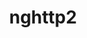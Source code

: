 ---
title: "nghttp2"
layout: cache
categories: [package, develop-2023-09-24]
meta: {"versions": ["1.52.0"], "compilers": ["apple-clang@=14.0.0", "cce@=15.0.1", "gcc@=10.3.0", "gcc@=11.1.0", "gcc@=11.3.0", "gcc@=12.1.0", "gcc@=7.3.1", "gcc@=7.5.0", "oneapi@=2023.2.0"], "oss": ["amzn2", "rhel8", "sle_hpc15", "ubuntu18.04", "ubuntu20.04", "ubuntu22.04", "ventura"], "platforms": ["darwin", "linux"], "targets": ["aarch64", "neoverse_n1", "ppc64le", "x86_64", "x86_64_v3", "x86_64_v4", "zen4"], "stacks": ["aws-isc", "aws-isc-aarch64", "build_systems", "data-vis-sdk", "e4s", "e4s-cray-rhel", "e4s-cray-sles", "e4s-oneapi", "e4s-power", "gpu-tests", "ml-darwin-aarch64-mps", "ml-linux-x86_64-cpu", "ml-linux-x86_64-cuda", "ml-linux-x86_64-rocm", "radiuss", "radiuss-aws", "radiuss-aws-aarch64", "root", "tutorial"], "num_specs": 12, "num_specs_by_stack": {"root": 12, "ml-darwin-aarch64-mps": 1, "radiuss-aws-aarch64": 2, "aws-isc-aarch64": 2, "aws-isc": 1, "radiuss-aws": 1, "e4s-cray-rhel": 1, "build_systems": 1, "radiuss": 1, "e4s-cray-sles": 1, "e4s-power": 1, "data-vis-sdk": 1, "gpu-tests": 1, "e4s": 1, "e4s-oneapi": 1, "tutorial": 2, "ml-linux-x86_64-rocm": 1, "ml-linux-x86_64-cpu": 1, "ml-linux-x86_64-cuda": 1}}
spec_details: [{"hash": "pfjxnovkpigtqmphstmfcqb3px5zayd7", "compiler": "apple-clang@=14.0.0", "versions": ["1.52.0"], "os": "ventura", "platform": "darwin", "target": "aarch64", "variants": ["build_system=autotools"], "stacks": ["root", "ml-darwin-aarch64-mps"], "size": "-", "tarball": "https://binaries.spack.io/releases/develop-2023-09-24/build_cache/darwin-ventura-aarch64/apple-clang-14.0.0/nghttp2-1.52.0/darwin-ventura-aarch64-apple-clang-14.0.0-nghttp2-1.52.0-pfjxnovkpigtqmphstmfcqb3px5zayd7.spack"}, {"hash": "rbjess3cc3akcdldbafpr2kc5egvijzj", "compiler": "gcc@=7.3.1", "versions": ["1.52.0"], "os": "amzn2", "platform": "linux", "target": "aarch64", "variants": ["build_system=autotools"], "stacks": ["radiuss-aws-aarch64", "root", "aws-isc-aarch64"], "size": "-", "tarball": "https://binaries.spack.io/releases/develop-2023-09-24/build_cache/linux-amzn2-aarch64/gcc-7.3.1/nghttp2-1.52.0/linux-amzn2-aarch64-gcc-7.3.1-nghttp2-1.52.0-rbjess3cc3akcdldbafpr2kc5egvijzj.spack"}, {"hash": "bjeqm5j2tznlorcksh3qrqzilzuzzlio", "compiler": "gcc@=7.3.1", "versions": ["1.52.0"], "os": "amzn2", "platform": "linux", "target": "neoverse_n1", "variants": ["build_system=autotools"], "stacks": ["radiuss-aws-aarch64", "root", "aws-isc-aarch64"], "size": "-", "tarball": "https://binaries.spack.io/releases/develop-2023-09-24/build_cache/linux-amzn2-neoverse_n1/gcc-7.3.1/nghttp2-1.52.0/linux-amzn2-neoverse_n1-gcc-7.3.1-nghttp2-1.52.0-bjeqm5j2tznlorcksh3qrqzilzuzzlio.spack"}, {"hash": "bpbsa4y3rsfbns3b2bftu4xmn5xpvm4q", "compiler": "gcc@=7.3.1", "versions": ["1.52.0"], "os": "amzn2", "platform": "linux", "target": "x86_64_v3", "variants": ["build_system=autotools"], "stacks": ["aws-isc", "root", "radiuss-aws"], "size": "-", "tarball": "https://binaries.spack.io/releases/develop-2023-09-24/build_cache/linux-amzn2-x86_64_v3/gcc-7.3.1/nghttp2-1.52.0/linux-amzn2-x86_64_v3-gcc-7.3.1-nghttp2-1.52.0-bpbsa4y3rsfbns3b2bftu4xmn5xpvm4q.spack"}, {"hash": "55pmdwm7qcqtc2zzz7ywh5gvdtrnkrfe", "compiler": "cce@=15.0.1", "versions": ["1.52.0"], "os": "rhel8", "platform": "linux", "target": "zen4", "variants": ["build_system=autotools"], "stacks": ["e4s-cray-rhel", "root"], "size": "-", "tarball": "https://binaries.spack.io/releases/develop-2023-09-24/build_cache/linux-rhel8-zen4/cce-15.0.1/nghttp2-1.52.0/linux-rhel8-zen4-cce-15.0.1-nghttp2-1.52.0-55pmdwm7qcqtc2zzz7ywh5gvdtrnkrfe.spack"}, {"hash": "npgyo2d2tcla57hvleh37lermts4ox3j", "compiler": "gcc@=7.5.0", "versions": ["1.52.0"], "os": "ubuntu18.04", "platform": "linux", "target": "x86_64_v3", "variants": ["build_system=autotools"], "stacks": ["build_systems", "radiuss", "root"], "size": "-", "tarball": "https://binaries.spack.io/releases/develop-2023-09-24/build_cache/linux-ubuntu18.04-x86_64_v3/gcc-7.5.0/nghttp2-1.52.0/linux-ubuntu18.04-x86_64_v3-gcc-7.5.0-nghttp2-1.52.0-npgyo2d2tcla57hvleh37lermts4ox3j.spack"}, {"hash": "lhqatcb4ve7la654hpu3mh5cjg5akepe", "compiler": "gcc@=10.3.0", "versions": ["1.52.0"], "os": "sle_hpc15", "platform": "linux", "target": "x86_64_v4", "variants": ["build_system=autotools"], "stacks": ["e4s-cray-sles", "root"], "size": "-", "tarball": "https://binaries.spack.io/releases/develop-2023-09-24/build_cache/linux-sle_hpc15-x86_64_v4/gcc-10.3.0/nghttp2-1.52.0/linux-sle_hpc15-x86_64_v4-gcc-10.3.0-nghttp2-1.52.0-lhqatcb4ve7la654hpu3mh5cjg5akepe.spack"}, {"hash": "7hlsaytqudjkckykchan2i4ig2g45n3o", "compiler": "gcc@=11.1.0", "versions": ["1.52.0"], "os": "ubuntu20.04", "platform": "linux", "target": "ppc64le", "variants": ["build_system=autotools"], "stacks": ["e4s-power", "root"], "size": "-", "tarball": "https://binaries.spack.io/releases/develop-2023-09-24/build_cache/linux-ubuntu20.04-ppc64le/gcc-11.1.0/nghttp2-1.52.0/linux-ubuntu20.04-ppc64le-gcc-11.1.0-nghttp2-1.52.0-7hlsaytqudjkckykchan2i4ig2g45n3o.spack"}, {"hash": "6pzuolgynezhefl4yyb5wt4cjcgreikm", "compiler": "gcc@=11.1.0", "versions": ["1.52.0"], "os": "ubuntu20.04", "platform": "linux", "target": "x86_64_v3", "variants": ["build_system=autotools"], "stacks": ["data-vis-sdk", "gpu-tests", "root", "e4s"], "size": "-", "tarball": "https://binaries.spack.io/releases/develop-2023-09-24/build_cache/linux-ubuntu20.04-x86_64_v3/gcc-11.1.0/nghttp2-1.52.0/linux-ubuntu20.04-x86_64_v3-gcc-11.1.0-nghttp2-1.52.0-6pzuolgynezhefl4yyb5wt4cjcgreikm.spack"}, {"hash": "2xu7j6tpi3dn5gimlyjn6nnk3kyoxexe", "compiler": "oneapi@=2023.2.0", "versions": ["1.52.0"], "os": "ubuntu20.04", "platform": "linux", "target": "x86_64", "variants": ["build_system=autotools"], "stacks": ["e4s-oneapi", "root"], "size": "-", "tarball": "https://binaries.spack.io/releases/develop-2023-09-24/build_cache/linux-ubuntu20.04-x86_64/oneapi-2023.2.0/nghttp2-1.52.0/linux-ubuntu20.04-x86_64-oneapi-2023.2.0-nghttp2-1.52.0-2xu7j6tpi3dn5gimlyjn6nnk3kyoxexe.spack"}, {"hash": "fy7twpaw7lwi2k6j44wqjsi4nixrqudy", "compiler": "gcc@=11.3.0", "versions": ["1.52.0"], "os": "ubuntu22.04", "platform": "linux", "target": "x86_64_v3", "variants": ["build_system=autotools"], "stacks": ["tutorial", "ml-linux-x86_64-rocm", "ml-linux-x86_64-cpu", "root", "ml-linux-x86_64-cuda"], "size": "-", "tarball": "https://binaries.spack.io/releases/develop-2023-09-24/build_cache/linux-ubuntu22.04-x86_64_v3/gcc-11.3.0/nghttp2-1.52.0/linux-ubuntu22.04-x86_64_v3-gcc-11.3.0-nghttp2-1.52.0-fy7twpaw7lwi2k6j44wqjsi4nixrqudy.spack"}, {"hash": "qhui5qg6enzfbp5q2uq76bkjsotbaemt", "compiler": "gcc@=12.1.0", "versions": ["1.52.0"], "os": "ubuntu22.04", "platform": "linux", "target": "x86_64_v3", "variants": ["build_system=autotools"], "stacks": ["tutorial", "root"], "size": "-", "tarball": "https://binaries.spack.io/releases/develop-2023-09-24/build_cache/linux-ubuntu22.04-x86_64_v3/gcc-12.1.0/nghttp2-1.52.0/linux-ubuntu22.04-x86_64_v3-gcc-12.1.0-nghttp2-1.52.0-qhui5qg6enzfbp5q2uq76bkjsotbaemt.spack"}]
---
